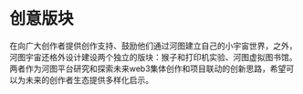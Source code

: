 # 创意版块

在向广大创作者提供创作支持、鼓励他们通过河图建立自己的小宇宙世界，之外，河图宇宙还格外设计建设两个独立的版块：猴子和打印机实验、河图虚拟图书馆。两者作为河图平台研究和探索未来web3集体创作和项目联动的创新思路，希望可以为未来的创作者生态提供多样化启示。
